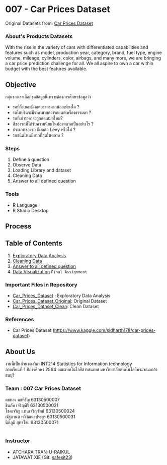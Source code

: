# 007 - Car Prices Dataset
Original Datasets from: [Car Prices Dataset](https://www.kaggle.com/sidharth178/car-prices-dataset)

### About's Products Datasets
With the rise in the variety of cars with differentiated capabilities and features such as model, production year, category, brand, fuel type, engine volume, mileage, cylinders, color, airbags, and many more, we are bringing a car price prediction challenge for all. We all aspire to own a car within budget with the best features available. 
## Objective
กลุ่มของเราเลือกชุดข้อมูลนี้เพราะต้องการศึกษาข้อมูลว่า <br>
- รถที่วิ่งเยอะมีผลต่อราคามากน้อยเพียงใด ?
- รถไฮบริดจะมีราคามากกว่ารถยนต์เครื่องธรรมดา ?
- รถที่เก่าราคาจะถูกลดเสมอไหม?
- สีของรถที่ได้รับความนิยมในท้องตลาดเป็นอย่างไร ?
- ประเภทของรถ มีผลต่อ Levy หรือไม่ ?
- รถชนิดไหนมีมากที่สุดในตลาด ?


### Steps
1. Define a question
2. Observe Data
3. Loading Library and dataset
4. Cleaning Data
5. Answer to all defined question

### Tools

- R Language
- R Studio Desktop

## Process

## Table of Contents

1. [Exploratory Data Analysis](./term%20assignment/midterm/Data%20Exploration/ExplorationCar.R)
2. [Cleaning Data](./term%20assignment/midterm/Cleaning%20Data)
3. [Answer to all defined question](./term%20assignment/midterm)
4. [Data Visualization]() `Final Assignment`

### Important Files in Repository

- [Car_Prices_Dataset](./Car_Prices_Dataset.R) : Exploratory Data Analysis
- [Car_Prices_Dataset_Original](./term%20assignment/midterm/Original%20Data/Car_Prices_Dataset_Original.csv): Original Dataset
- [Car_Prices_Dataset_Clean](./term%20assignment/midterm/Cleaning%20Data/Car_Prices_Dataset_Clean.csv): Clean Dataset

### References
- Car Prices Dataset (https://www.kaggle.com/sidharth178/car-prices-dataset)


## About Us
งานนี้เป็นส่วนของวิชา INT214 Statistics for Information technology <br/> ภาคเรียนที่ 1 ปีการศึกษา 2564 คณะเทคโนโลยีสารสนเทศ มหาวิทยาลัยเทคโนโลยีพระจอมเกล้าธนบุรี
### Team : 007 Car Prices Dataset
คชทอง คชหิรัญ           63130500007  <br/>
ชินภัค เจริญศิริ            63130500021  <br/>
โชคเจริญ แทนเจริญรัตน์     63130500024 <br/>
ณัฐกานต์ ทวีวัฒนะประยูร     63130500031 <br/>
นิติภูมิ สุทธไชย            63130500071 <br/>
 <br/>

### Instructor
- ATCHARA TRAN-U-RAIKUL
- JATAWAT XIE (Git: [safesit23](https://github.com/safesit23))

